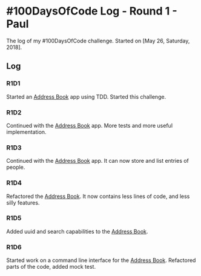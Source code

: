 # #100DaysOfCode Log - Round 1 - Paul

The log of my #100DaysOfCode challenge. Started on [May 26, Saturday, 2018].

## Log

### R1D1 
Started an [Address Book](https://github.com/wowsuchnamaste/address_book) app
using TDD. Started this challenge.

### R1D2
Continued with the [Address Book](https://github.com/wowsuchnamaste/address_book)
app. More tests and more useful implementation.

### R1D3
Continued with the [Address Book](https://github.com/wowsuchnamaste/address_book)
app. It can now store and list entries of people.

### R1D4
Refactored the [Address Book](https://github.com/wowsuchnamaste/address_book).
It now contains less lines of code, and less silly features.

### R1D5
Added uuid and search capabilities to the
[Address Book](https://github.com/wowsuchnamaste/address_book).

### R1D6
Started work on a command line interface for the
[Address Book](https://github.com/wowsuchnamaste/address_book).
Refactored parts of the code, added mock test.

